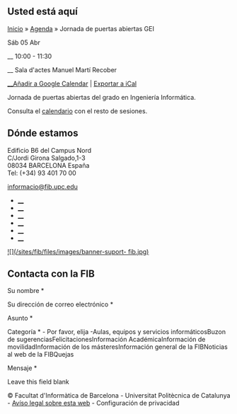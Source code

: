 ## Usted está aquí

[Inicio](/es) » [Agenda](/es/agenda) » Jornada de puertas abiertas GEI

Sáb 05 Abr

__  10:00 - 11:30

__  Sala d'actes Manuel Martí Recober

[__Añadir a Google Calendar](http://www.google.com/calendar/event?action=TEMPLATE&text=Jornada%20de%20puertas%20abiertas%20GEI&dates=20250405T080000Z/20250405T093000Z&sprop=website%3Awww.fib.upc.edu&location=%20Sala%20d%27actes%20Manuel%20Mart%C3%AD%20Recober&details=&website=/es/agenda/jornada-de-puertas-abiertas-gei-1) | [ Exportar a iCal](/es/agenda/24292/ical)

Jornada de puertas abiertas del grado en Ingeniería Informática.

Consulta el [calendario](/ca/secundaria/portes-obertes) con el resto de
sesiones.

## Dónde estamos

Edificio B6 del Campus Nord  
C/Jordi Girona Salgado,1-3  
08034 BARCELONA España  
Tel: (+34) 93 401 70 00

[informacio@fib.upc.edu](mailto:informacio@fib.upc.edu)

  * [__](/es/noticies/rss.rss)
  * [__](https://www.facebook.com/fib.upc)
  * [__](https://twitter.com/fib_upc)
  * [__](https://www.flickr.com/photos/fib-upc/albums)
  * [__](https://www.youtube.com/user/mediafib)
  * [__](https://www.instagram.com/fib.upc/)

[![](/sites/fib/files/images/banner-suport-
fib.jpg)](http://suport.fib.upc.edu)

## Contacta con la FIB

Su nombre *

Su dirección de correo electrónico *

Asunto *

Categoría * \- Por favor, elija -Aulas, equipos y servicios informáticosBuzon
de sugerenciasFelicitacionesInformación AcadémicaInformación de
movilidadInformación de los másteresInformación general de la FIBNoticias al
web de la FIBQuejas

Mensaje *

Leave this field blank

© Facultat d'Informàtica de Barcelona - Universitat Politècnica de Catalunya -
[Avíso legal sobre esta web](/es/aviso-legal-sobre-esta-web) \- Configuración
de privacidad

